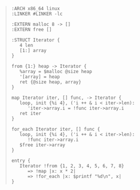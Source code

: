 > ```
> :ARCH x86_64 linux
> :LINKER #LINKER -lc
> 
> :EXTERN malloc 8 -> []
> :EXTERN free []
> 
> :STRUCT Iterator {
>    4 len
>    [1:] array
> }
> 
> from {1:} heap -> Iterator {
>    %array = $malloc @size heap
>    '[array] = heap
>    ret {@size heap, array}
> }
> 
> map Iterator iter, [] func, -> Iterator {
>    loop, init {%i 4}, ('i ++ & i < iter->len):
>       'iter->array.i = !func iter->array.i
>    ret iter
> }
> 
> for_each Iterator iter, [] func {
>    loop, init {%i 4}, ('i ++ & i < iter->len):
>       !func iter->array.i
>    $free iter->array
> }
> 
> entry {
>    Iterator !from {1, 2, 3, 4, 5, 6, 7, 8}
>       => !map |x: x * 2|
>       => !for_each |x: $printf "%d\n", x|
> }
> ```

